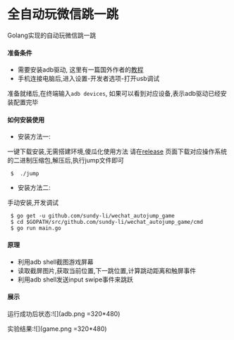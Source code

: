 # 全自动玩微信跳一跳
Golang实现的自动玩微信跳一跳



#### 准备条件
- 需要安装adb驱动, 这里有一篇国外作者的[教程](https://www.xda-developers.com/install-adb-windows-macos-linux/)
- 手机连接电脑后,进入设置-开发者选项-打开usb调试

准备就绪后,在终端输入`adb devices`, 如果可以看到对应设备,表示adb驱动已经安装配置完毕


#### 如何安装使用
- 安装方法一:

 一键下载安装,无需搭建环境,傻瓜化使用方法
请在[release](https://github.com/sundy-li/wechat_autojump_game/releases) 页面下载对应操作系统的二进制压缩包,解压后,执行jump文件即可

```
 $  ./jump 
```

- 安装方法二: 

手动安装,开发调试
```
 $ go get -u github.com/sundy-li/wechat_autojump_game
 $ cd $GOPATH/src/github.com/sundy-li/wechat_autojump_game/cmd
 $ go run main.go
```



#### 原理
- 利用adb shell截图游戏屏幕
- 读取截屏图片,获取当前位置,下一跳位置,计算跳动距离和触屏事件
- 利用adb shell发送input swipe事件来跳跃

#### 展示
运行成功后状态:![](adb.png =320*480)

实验结果:![](game.png =320*480)




